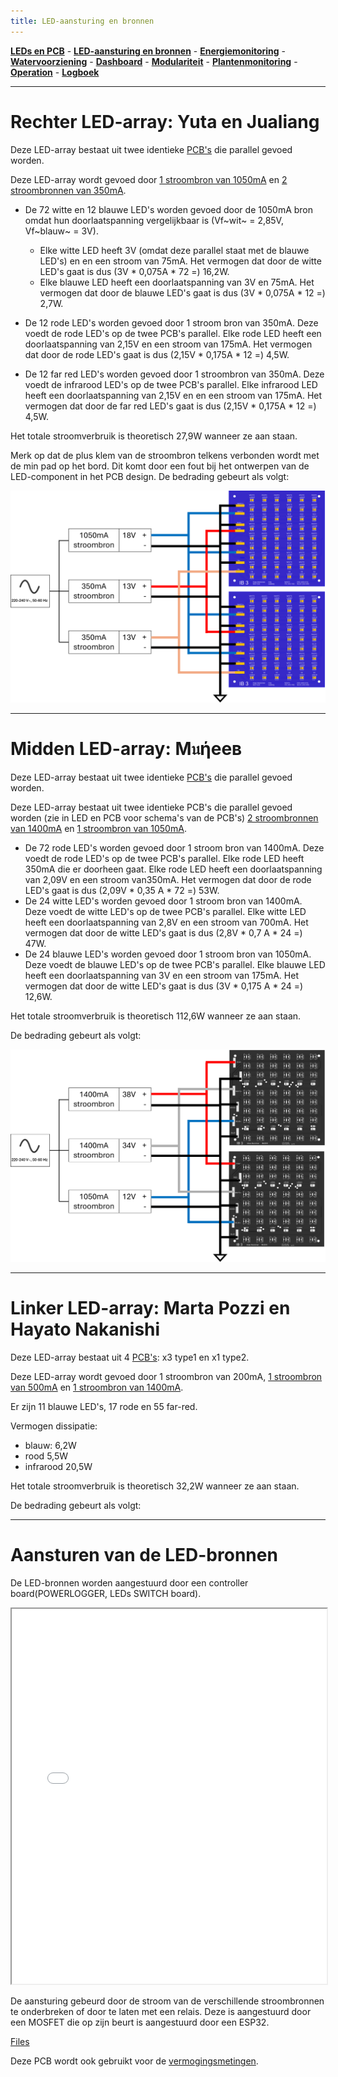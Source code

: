 ```yaml
---
title: LED-aansturing en bronnen
---
```



[**LEDs en PCB**](/inhoud/leds/) - [**LED-aansturing en bronnen**](/inhoud/aansturingLEDs/) - [**Energiemonitoring**](/inhoud/energiemonitoring/) - [**Watervoorziening**](/inhoud/aquaMonitoring/) - [**Dashboard**](/inhoud/dashboard/) - [**Modulariteit**](/inhoud/modulariteit/) - [**Plantenmonitoring**](/inhoud/plantensensor/) - [**Operation**](/inhoud/operation/) - [**Logboek**](/inhoud/logboek/)

---

# Rechter LED-array: Yuta en Jualiang
Deze LED-array bestaat uit twee identieke [PCB's](../leds/index.md) die parallel gevoed worden.

Deze LED-array wordt gevoed door [1 stroombron van 1050mA](https://www.mouser.be/ProductDetail/MEAN-WELL/LPC-60-1050?qs=O2yOKspD61CwHxEZesuS%2Fw%3D%3D) en [2 stroombronnen van 350mA](https://www.mouser.be/ProductDetail/MEAN-WELL/APC-12-350?qs=DNaZHaGatO0h%2FjPDgBoC1g%3D%3D).

- De 72 witte en 12 blauwe LED's worden gevoed door de 1050mA bron omdat hun doorlaatspanning vergelijkbaar is (Vf~wit~ = 2,85V, Vf~blauw~ = 3V).
    - Elke witte LED heeft 3V (omdat deze parallel staat met de blauwe LED's) en en een stroom van 75mA. Het vermogen dat door de witte LED's gaat is dus (3V * 0,075A * 72 =) 16,2W.
    - Elke blauwe LED heeft een doorlaatspanning van 3V en 75mA. Het vermogen dat door de blauwe LED's gaat is dus (3V * 0,075A * 12 =) 2,7W.

- De 12 rode LED's worden gevoed door 1 stroom bron van 350mA. Deze voedt de rode LED's op de twee PCB's parallel. Elke rode LED heeft een doorlaatspanning van 2,15V en een stroom van 175mA. Het vermogen dat door de rode LED's gaat is dus (2,15V * 0,175A * 12 =) 4,5W.

- De 12 far red LED's worden gevoed door 1 stroombron van 350mA. Deze voedt de infrarood LED's op de twee PCB's parallel. Elke infrarood LED heeft een doorlaatspanning van 2,15V en en een stroom van 175mA. Het vermogen dat door de far red LED's gaat is dus (2,15V * 0,175A * 12 =) 4,5W.

Het totale stroomverbruik is theoretisch 27,9W wanneer ze aan staan.

Merk op dat de plus klem van de stroombron telkens verbonden wordt met de min pad op het bord. Dit komt door een fout bij het ontwerpen van de LED-component in het PCB design.
De bedrading gebeurt als volgt:

<img src="Yuta_Jualiang_bedrading.png" alt="alt text" style="width:600px;">



---

# Midden LED-array: M𝔲ήeeв

Deze LED-array bestaat uit twee identieke [PCB's](../leds/index.md) die parallel gevoed worden.

Deze LED-array bestaat uit twee identieke PCB's die parallel gevoed worden (zie in LED en PCB voor schema's van de PCB's) [2 stroombronnen van 1400mA](https://www.mouser.be/ProductDetail/MEAN-WELL/LPC-60-1400?qs=O2yOKspD61Aj4Vv%2BmwlI7Q%3D%3D) en [1 stroombron van 1050mA](https://www.mouser.be/ProductDetail/MEAN-WELL/LPC-60-1050?qs=O2yOKspD61CwHxEZesuS%2Fw%3D%3D).

- De 72 rode LED's worden gevoed door 1 stroom bron van 1400mA. Deze voedt de rode LED's op de twee PCB's parallel. Elke rode LED heeft 350mA die er doorheen gaat. Elke rode LED heeft een doorlaatspanning van 2,09V en een stroom van350mA. Het vermogen dat door de rode LED's gaat is dus (2,09V * 0,35 A * 72 =) 53W.
- De 24 witte LED's worden gevoed door 1 stroom bron van 1400mA. Deze voedt de witte LED's op de twee PCB's parallel. Elke witte LED heeft een doorlaatspanning van 2,8V en een stroom van 700mA. Het vermogen dat door de witte LED's gaat is dus (2,8V * 0,7 A * 24 =) 47W.
- De 24 blauwe LED's worden gevoed door 1 stroom bron van 1050mA. Deze voedt de blauwe LED's op de twee PCB's parallel. Elke blauwe LED heeft een doorlaatspanning van 3V en een stroom van 175mA. Het vermogen dat door de witte LED's gaat is dus (3V * 0,175 A * 24 =) 12,6W.

Het totale stroomverbruik is theoretisch 112,6W wanneer ze aan staan.

De bedrading gebeurt als volgt:

<img src="Muneeb bedrading.png" alt="alt text" style="width:600px;">


---

# Linker LED-array: Marta Pozzi en Hayato Nakanishi

Deze LED-array bestaat uit 4 [PCB's](../leds/index.md): x3 type1 en x1 type2.

Deze LED-array wordt gevoed door 1 stroombron van 200mA, [1 stroombron van 500mA](https://www.mouser.be/ProductDetail/RECOM-Power/RACT12-500?qs=gt1LBUVyoHnLAK5OjzGrww%3D%3D) en [1 stroombron van 1400mA](https://www.mouser.be/ProductDetail/MEAN-WELL/PCD-25-1400B?qs=%2F%2Bo%2FYLy8OFqnTDCUJjd14g%3D%3D).

Er zijn 11 blauwe LED's, 17 rode en 55 far-red.

Vermogen dissipatie:
- blauw: 6,2W
- rood 5,5W
- infrarood 20,5W

Het totale stroomverbruik is theoretisch 32,2W wanneer ze aan staan.

De bedrading gebeurt als volgt:

---

# Aansturen van de LED-bronnen
De LED-bronnen worden aangestuurd door een controller board(POWERLOGGER, LEDs SWITCH board).

<iframe src="PowerloggerBrd.pdf" width="100%" height="600px"></iframe>

De aansturing gebeurd door de stroom van de verschillende stroombronnen te onderbreken of door te laten met een relais. Deze is aangestuurd door een MOSFET die op zijn beurt is aangestuurd door een ESP32.


[Files](https://github.com/KlaasMeersman/KlaasMeersman.github.io/tree/main/inhoud/energiemonitoring/PCBs%20Bert%20(Type1%2C%20Type2%2C%20Powerlogger)/PowerLogger)


 Deze PCB wordt ook gebruikt voor de [vermogingsmetingen](../energiemonitoring/index.md).